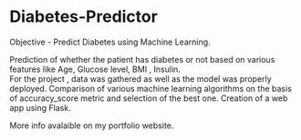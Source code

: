 # Diabetes-Predictor
Objective - Predict Diabetes using Machine Learning.

Prediction of whether the patient has diabetes or not based on various features like Age, Glucose level, BMI , Insulin.  
For the project , data was gathered as well as the model was properly deployed. 
Comparison of various machine learning algorithms on the basis of accuracy_score metric and selection of the best one.
Creation of a web app using Flask.

More info avalaible on my portfolio website.
